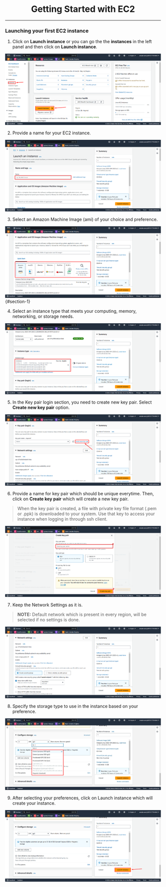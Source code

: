 <h1 align="middle"> Getting Started with EC2 </h1>

---

### Launching your first EC2 instance

1. Click on **Launch instance** or you can go the the **instances** in the left panel and then click on **Launch instance**.

![](./Screenshot/launch_instance.png)

2. Provide a name for your EC2 instance. 

![](./Screenshot/name_instance.png)

3. Select an Amazon Machine Image (ami) of your choice and preference.
  
![](./Screenshot/select_ami.png){#section-1} 

4. Select an instance type that meets your computing, memory, networking, or storage needs.

![](./Screenshot/instance_type.png)

5. In the Key pair login section, you need to create new key pair. Select **Create new key pair** option. 

![](./Screenshot/select_keypair.png)

6. Provide a name for key pair which should be unique everytime. Then, click on **Create key pair** which will create a new key pair.

> When the key pair is created, a file with private key file format (.pem or .ppk) is downloaded to your system. Use that key to access your instance when logging in through ssh client.

![](./Screenshot/create_keypair.png)

7. Keep the Network Settings as it is.

> **NOTE:** Default network which is present in every region, will be selected if no settings is done.

![](./Screenshot/select_network.png)

8. Specify the storage type to use in the instance based on your preference.

![](./Screenshot/select_storage.png)

9. After selecting your preferences, click on Launch instance which will create your instance.

![](./Screenshot/create_instance.png)
